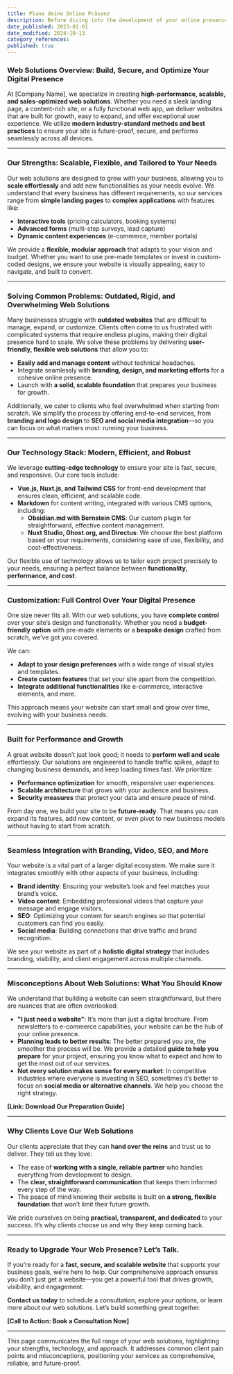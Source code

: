 ```yaml
---
title: Plane deine Online Präsenz
description: Before diving into the development of your online presence, it's crucial to lay a solid foundation. This planning phase will guide your decisions throughout the project and help ensure your web presence aligns with your business objectives.
date_published: 2023-01-01
date_modified: 2024-10-13
category_references: 
published: true
---
```

### **Web Solutions Overview: Build, Secure, and Optimize Your Digital Presence**

At [Company Name], we specialize in creating **high-performance, scalable, and sales-optimized web solutions**. Whether you need a sleek landing page, a content-rich site, or a fully functional web app, we deliver websites that are built for growth, easy to expand, and offer exceptional user experience. We utilize **modern industry-standard methods and best practices** to ensure your site is future-proof, secure, and performs seamlessly across all devices.

---

### **Our Strengths: Scalable, Flexible, and Tailored to Your Needs**

Our web solutions are designed to grow with your business, allowing you to **scale effortlessly** and add new functionalities as your needs evolve. We understand that every business has different requirements, so our services range from **simple landing pages** to **complex applications** with features like:
- **Interactive tools** (pricing calculators, booking systems)
- **Advanced forms** (multi-step surveys, lead capture)
- **Dynamic content experiences** (e-commerce, member portals)

We provide a **flexible, modular approach** that adapts to your vision and budget. Whether you want to use pre-made templates or invest in custom-coded designs, we ensure your website is visually appealing, easy to navigate, and built to convert.

---

### **Solving Common Problems: Outdated, Rigid, and Overwhelming Web Solutions**

Many businesses struggle with **outdated websites** that are difficult to manage, expand, or customize. Clients often come to us frustrated with complicated systems that require endless plugins, making their digital presence hard to scale. We solve these problems by delivering **user-friendly, flexible web solutions** that allow you to:
- **Easily add and manage content** without technical headaches.
- Integrate seamlessly with **branding, design, and marketing efforts** for a cohesive online presence.
- Launch with **a solid, scalable foundation** that prepares your business for growth.

Additionally, we cater to clients who feel overwhelmed when starting from scratch. We simplify the process by offering end-to-end services, from **branding and logo design** to **SEO and social media integration**—so you can focus on what matters most: running your business.

---

### **Our Technology Stack: Modern, Efficient, and Robust**

We leverage **cutting-edge technology** to ensure your site is fast, secure, and responsive. Our core tools include:
- **Vue.js, Nuxt.js, and Tailwind CSS** for front-end development that ensures clean, efficient, and scalable code.
- **Markdown** for content writing, integrated with various CMS options, including:
  - **Obsidian.md with Bernstein CMS**: Our custom plugin for straightforward, effective content management.
  - **Nuxt Studio, Ghost.org, and Directus**: We choose the best platform based on your requirements, considering ease of use, flexibility, and cost-effectiveness.

Our flexible use of technology allows us to tailor each project precisely to your needs, ensuring a perfect balance between **functionality, performance, and cost**.

---

### **Customization: Full Control Over Your Digital Presence**

One size never fits all. With our web solutions, you have **complete control** over your site’s design and functionality. Whether you need a **budget-friendly option** with pre-made elements or a **bespoke design** crafted from scratch, we’ve got you covered. 

We can:
- **Adapt to your design preferences** with a wide range of visual styles and templates.
- **Create custom features** that set your site apart from the competition.
- **Integrate additional functionalities** like e-commerce, interactive elements, and more.

This approach means your website can start small and grow over time, evolving with your business needs.

---

### **Built for Performance and Growth**

A great website doesn’t just look good; it needs to **perform well and scale** effortlessly. Our solutions are engineered to handle traffic spikes, adapt to changing business demands, and keep loading times fast. We prioritize:
- **Performance optimization** for smooth, responsive user experiences.
- **Scalable architecture** that grows with your audience and business.
- **Security measures** that protect your data and ensure peace of mind.

From day one, we build your site to be **future-ready**. That means you can expand its features, add new content, or even pivot to new business models without having to start from scratch.

---

### **Seamless Integration with Branding, Video, SEO, and More**

Your website is a vital part of a larger digital ecosystem. We make sure it integrates smoothly with other aspects of your business, including:
- **Brand identity**: Ensuring your website’s look and feel matches your brand’s voice.
- **Video content**: Embedding professional videos that capture your message and engage visitors.
- **SEO**: Optimizing your content for search engines so that potential customers can find you easily.
- **Social media**: Building connections that drive traffic and brand recognition.

We see your website as part of a **holistic digital strategy** that includes branding, visibility, and client engagement across multiple channels. 

---

### **Misconceptions About Web Solutions: What You Should Know**

We understand that building a website can seem straightforward, but there are nuances that are often overlooked:
- **"I just need a website"**: It’s more than just a digital brochure. From newsletters to e-commerce capabilities, your website can be the hub of your online presence.
- **Planning leads to better results**: The better prepared you are, the smoother the process will be. We provide a detailed **guide to help you prepare** for your project, ensuring you know what to expect and how to get the most out of our services.
- **Not every solution makes sense for every market**: In competitive industries where everyone is investing in SEO, sometimes it’s better to focus on **social media or alternative channels**. We help you choose the right strategy.

**[Link: Download Our Preparation Guide]**

---

### **Why Clients Love Our Web Solutions**

Our clients appreciate that they can **hand over the reins** and trust us to deliver. They tell us they love:
- The ease of **working with a single, reliable partner** who handles everything from development to design.
- The **clear, straightforward communication** that keeps them informed every step of the way.
- The peace of mind knowing their website is built on **a strong, flexible foundation** that won’t limit their future growth.

We pride ourselves on being **practical, transparent, and dedicated** to your success. It’s why clients choose us and why they keep coming back.

---

### **Ready to Upgrade Your Web Presence? Let’s Talk.**

If you're ready for a **fast, secure, and scalable website** that supports your business goals, we’re here to help. Our comprehensive approach ensures you don’t just get a website—you get a powerful tool that drives growth, visibility, and engagement.

**Contact us today** to schedule a consultation, explore your options, or learn more about our web solutions. Let’s build something great together.

**[Call to Action: Book a Consultation Now]** 

---

This page communicates the full range of your web solutions, highlighting your strengths, technology, and approach. It addresses common client pain points and misconceptions, positioning your services as comprehensive, reliable, and future-proof.